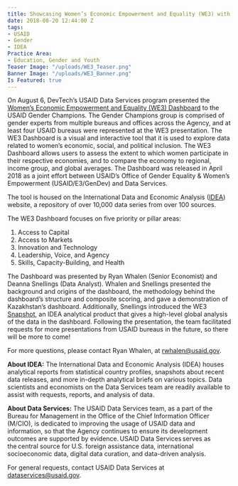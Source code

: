 ```yaml
---
title: Showcasing Women’s Economic Empowerment and Equality (WE3) with USAID
date: 2018-08-20 12:44:00 Z
tags:
- USAID
- Gender
- IDEA
Practice Area:
- Education, Gender and Youth
Teaser Image: "/uploads/WE3_Teaser.png"
Banner Image: "/uploads/WE3_Banner.png"
Is Featured: true
---
```


On August 6, DevTech’s USAID Data Services program presented the [Women’s Economic Empowerment and Equality (WE3) Dashboard](https://idea.usaid.gov/women-e3) to the USAID Gender Champions. The Gender Champions group is comprised of gender experts from multiple bureaus and offices across the Agency, and at least four USAID bureaus were represented at the WE3 presentation. The WE3 Dashboard is a visual and interactive tool that it is used to explore data related to women’s economic, social, and political inclusion. The WE3 Dashboard allows users to assess the extent to which women participate in their respective economies, and to compare the economy to regional, income group, and global averages. The Dashboard was released in April 2018 as a joint effort between USAID’s Office of Gender Equality & Women’s Empowerment (USAID/E3/GenDev) and Data Services.

The tool is housed on the International Data and Economic Analysis ([IDEA](https://idea.usaid.gov/)) website, a repository of over 10,000 data series from over 100 sources. 

The WE3 Dashboard focuses on five priority or pillar areas: 
1. Access to Capital
1. Access to Markets
1. Innovation and Technology
1. Leadership, Voice, and Agency
1. Skills, Capacity-Building, and Health

The Dashboard was presented by Ryan Whalen (Senior Economist) and Deanna Snellings (Data Analyst). Whalen and Snellings presented the background and origins of the dashboard, the methodology behind the dashboard’s structure and composite scoring, and gave a demonstration of Kazakhstan’s dashboard. Additionally, Snellings introduced the WE3 [Snapshot](https://idea.usaid.gov/prepared/Snapshots/eads_snapshot_107.pdf), an IDEA analytical product that gives a high-level global analysis of the data in the dashboard. Following the presentation, the team facilitated requests for more presentations from USAID bureaus in the future, so there will be more to come! 

For more questions, please contact Ryan Whalen, at rwhalen@usaid.gov.

**About IDEA:**
The International Data and Economic Analysis (IDEA) houses analytical reports from statistical country profiles, snapshots about recent data releases, and more in-depth analytical briefs on various topics. Data scientists and economists on the Data Services team are readily available to assist with requests, reports, and analysis of data.
 
**About Data Services:** 
The USAID Data Services team, as a part of the Bureau for Management in the Office of the Chief Information Officer (M/CIO), is dedicated to improving the usage of USAID data and information, so that the Agency continues to ensure its development outcomes are supported by evidence. USAID Data Services serves as the central source for U.S. foreign assistance data, international socioeconomic data, digital data curation, and data-driven analysis.  

For general requests, contact USAID Data Services at dataservices@usaid.gov.
